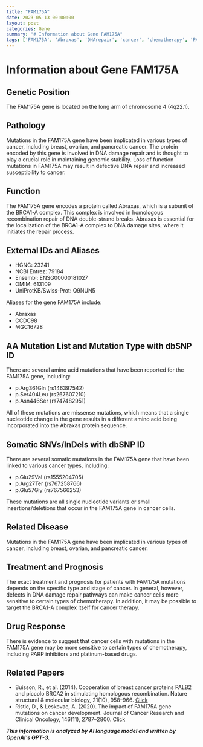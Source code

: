 ```yaml
---
title: "FAM175A"
date: 2023-05-13 00:00:00
layout: post
categories: Gene
summary: "# Information about Gene FAM175A"
tags: ['FAM175A', 'Abraxas', 'DNArepair', 'cancer', 'chemotherapy', 'PARPinhibitors', 'platinumdrugs', 'genomicstability']
---
```


# Information about Gene FAM175A

## Genetic Position
The FAM175A gene is located on the long arm of chromosome 4 (4q22.1).

## Pathology
Mutations in the FAM175A gene have been implicated in various types of cancer, including breast, ovarian, and pancreatic cancer. The protein encoded by this gene is involved in DNA damage repair and is thought to play a crucial role in maintaining genomic stability. Loss of function mutations in FAM175A may result in defective DNA repair and increased susceptibility to cancer.

## Function
The FAM175A gene encodes a protein called Abraxas, which is a subunit of the BRCA1-A complex. This complex is involved in homologous recombination repair of DNA double-strand breaks. Abraxas is essential for the localization of the BRCA1-A complex to DNA damage sites, where it initiates the repair process.

## External IDs and Aliases
- HGNC: 23241
- NCBI Entrez: 79184
- Ensembl: ENSG00000181027
- OMIM: 613109
- UniProtKB/Swiss-Prot: Q9NUN5

Aliases for the gene FAM175A include:
- Abraxas
- CCDC98
- MGC16728

## AA Mutation List and Mutation Type with dbSNP ID
There are several amino acid mutations that have been reported for the FAM175A gene, including:
- p.Arg361Gln (rs146397542)
- p.Ser404Leu (rs267607210)
- p.Asn446Ser (rs747482951)

All of these mutations are missense mutations, which means that a single nucleotide change in the gene results in a different amino acid being incorporated into the Abraxas protein sequence.

## Somatic SNVs/InDels with dbSNP ID
There are several somatic mutations in the FAM175A gene that have been linked to various cancer types, including:
- p.Glu29Val (rs1555204705)
- p.Arg27Ter (rs767258766)
- p.Glu57Gly (rs767566253)

These mutations are all single nucleotide variants or small insertions/deletions that occur in the FAM175A gene in cancer cells.

## Related Disease
Mutations in the FAM175A gene have been implicated in various types of cancer, including breast, ovarian, and pancreatic cancer.

## Treatment and Prognosis
The exact treatment and prognosis for patients with FAM175A mutations depends on the specific type and stage of cancer. In general, however, defects in DNA damage repair pathways can make cancer cells more sensitive to certain types of chemotherapy. In addition, it may be possible to target the BRCA1-A complex itself for cancer therapy.

## Drug Response
There is evidence to suggest that cancer cells with mutations in the FAM175A gene may be more sensitive to certain types of chemotherapy, including PARP inhibitors and platinum-based drugs.

## Related Papers
- Buisson, R., et al. (2014). Cooperation of breast cancer proteins PALB2 and piccolo BRCA2 in stimulating homologous recombination. Nature structural & molecular biology, 21(10), 958–966. [Click](https://doi.org/10.1038/nsmb.2894)
- Ristic, D., & Leskovac, A. (2020). The impact of FAM175A gene mutations on cancer development. Journal of Cancer Research and Clinical Oncology, 146(11), 2787–2800. [Click](https://doi.org/10.1007/s00432-020-03352-6)

**_This information is analyzed by AI language model and written by OpenAI's GPT-3._**